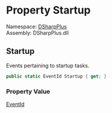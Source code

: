 # Property Startup

Namespace: [DSharpPlus](DSharpPlus.md)  
Assembly: DSharpPlus.dll

## <a id="DSharpPlus_LoggerEvents_Startup"></a>Startup

Events pertaining to startup tasks.

```csharp
public static EventId Startup { get; }
```

### Property Value

[EventId](https://learn.microsoft.com/dotnet/api/microsoft.extensions.logging.eventid)

